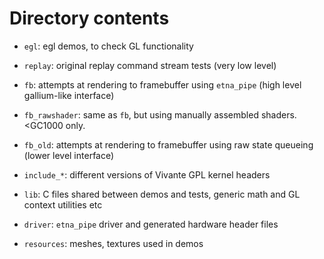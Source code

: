 Directory contents
===================

- `egl`: egl demos, to check GL functionality

- `replay`: original replay command stream tests (very low level)

- `fb`: attempts at rendering to framebuffer using `etna_pipe` (high level gallium-like interface)

- `fb_rawshader`: same as `fb`, but using manually assembled shaders. &lt;GC1000 only.

- `fb_old`: attempts at rendering to framebuffer using raw state queueing (lower level interface)

- `include_*`: different versions of Vivante GPL kernel headers

- `lib`: C files shared between demos and tests, generic math and GL context utilities etc

- `driver`: `etna_pipe` driver and generated hardware header files

- `resources`: meshes, textures used in demos



